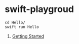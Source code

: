 # swift-playgroud

```
cd Hello/
swift run Hello
```


1. [Getting Started](https://swift.org/getting-started/#using-the-package-manager)